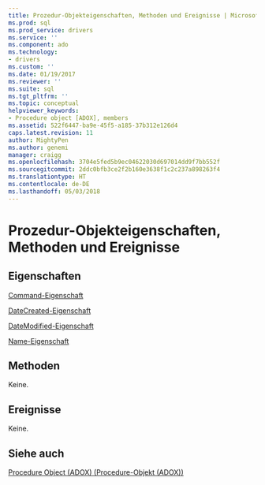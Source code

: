 ```yaml
---
title: Prozedur-Objekteigenschaften, Methoden und Ereignisse | Microsoft Docs
ms.prod: sql
ms.prod_service: drivers
ms.service: ''
ms.component: ado
ms.technology:
- drivers
ms.custom: ''
ms.date: 01/19/2017
ms.reviewer: ''
ms.suite: sql
ms.tgt_pltfrm: ''
ms.topic: conceptual
helpviewer_keywords:
- Procedure object [ADOX], members
ms.assetid: 522f6447-ba9e-45f5-a185-37b312e126d4
caps.latest.revision: 11
author: MightyPen
ms.author: genemi
manager: craigg
ms.openlocfilehash: 3704e5fed5b9ec04622030d697014dd9f7bb552f
ms.sourcegitcommit: 2ddc0bfb3ce2f2b160e3638f1c2c237a898263f4
ms.translationtype: HT
ms.contentlocale: de-DE
ms.lasthandoff: 05/03/2018
---
```

# <a name="procedure-object-properties-methods-and-events"></a>Prozedur-Objekteigenschaften, Methoden und Ereignisse
## <a name="properties"></a>Eigenschaften  
 [Command-Eigenschaft](../../../ado/reference/adox-api/command-property-adox.md)  
  
 [DateCreated-Eigenschaft](../../../ado/reference/adox-api/datecreated-property-adox.md)  
  
 [DateModified-Eigenschaft](../../../ado/reference/adox-api/datemodified-property-adox.md)  
  
 [Name-Eigenschaft](../../../ado/reference/adox-api/name-property-adox.md)  
  
## <a name="methods"></a>Methoden  
 Keine.  
  
## <a name="events"></a>Ereignisse  
 Keine.  
  
## <a name="see-also"></a>Siehe auch  
 [Procedure Object (ADOX) (Procedure-Objekt (ADOX))](../../../ado/reference/adox-api/procedure-object-adox.md)
